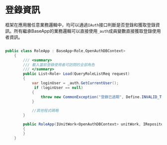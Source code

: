 # 登錄資訊

框架在應用層任意業務邏輯中，均可以通過`IAuth`接口判斷是否登錄和獲取登錄資訊。所有繼承BaseApp的業務邏輯可以直接使用`_auth`成員變數直接獲取登錄使用者資訊。


```csharp

public class RoleApp : BaseApp<Role,OpenAuthDBContext>
    {
        /// <summary>
        /// 載入當前登錄使用者可訪問的全部角色
        /// </summary>
        public List<Role> Load(QueryRoleListReq request)
        {
            var loginUser = _auth.GetCurrentUser();
             if (loginUser == null)
            {
                throw new CommonException("登錄已過期", Define.INVALID_TOKEN);
            }
           
            //其他程式碼略
        }

        public RoleApp(IUnitWork<OpenAuthDBContext> unitWork, IRepository<Role,OpenAuthDBContext> repository,IAuth auth) : base(unitWork, repository, auth)
        {
        }
    }
```

